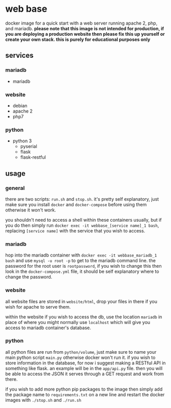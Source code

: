 # web base
docker image for a quick start with a web server running apache 2, php, and mariadb. **please note that this image is not intended for production, if you are deploying a production website then please fix this up yourself or create your own stack. this is purely for educational purposes only**

## services

### mariadb
* mariadb

### website
* debian
* apache 2
* php7

### python
* python 3
  * pyserial
  * flask
  * flask-restful

## usage

### general
there are two scripts: `run.sh` and `stop.sh`. it's pretty self explanatory, just make sure you install `docker` and `docker-compose` before using them otherwise it won't work.

you shouldn't need to access a shell within these containers usually, but if you do then simply run `docker exec -it webbase_[service name]_1 bash`, replacing `[service name]` with the service that you wish to access.

### mariadb
hop into the mariadb container with `docker exec -it webbase_mariadb_1 bash` and use `mysql -u root -p` to get to the mariadb command line. the password for the root user is `rootpassword`, if you wish to change this then look in the `docker-compose.yml` file, it should be self explanatory where to change the password.

### website
all website files are stored in `website/html`, drop your files in there if you wish for apache to serve them.

within the website if you wish to access the db, use the location `mariadb` in place of where you might normally use `localhost` which will give you access to mariadb container's database.

### python
all python files are run from `python/volume`, just make sure to name your main python script `main.py` otherwise docker won't run it. if you wish to store information in the database, for now i suggest making a RESTful API in something like flask. an example will be in the `app/api.py` file. then you will be able to access the JSON it serves through a GET request and work from there.

if you wish to add more python pip packages to the image then simply add the package name to `requirements.txt` on a new line and restart the docker images with `./stop.sh` and `./run.sh`
